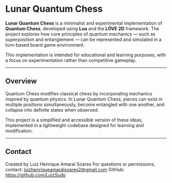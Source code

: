 # Lunar Quantum Chess

**Lunar Quantum Chess** is a minimalist and experimental implementation of **Quantum Chess**, developed using **Lua** and the **LÖVE 2D** framework. The project explores how core principles of quantum mechanics — such as superposition and entanglement — can be represented and simulated in a turn-based board game environment.

This implementation is intended for educational and learning purposes, with a focus on experimentation rather than competitive gameplay.

---

## Overview

Quantum Chess modifies classical chess by incorporating mechanics inspired by quantum physics. In Lunar Quantum Chess, pieces can exist in multiple positions simultaneously, become entangled with one another, and collapse into definite states when observed.

This project is a simplified and accessible version of these ideas, implemented in a lightweight codebase designed for learning and modification.

---

## Contact

Created by Luiz Henrique Amaral Soares
For questions or permissions, contact: luizhenriqueamaralsoares2@gmail.com
GitHub: https://github.com/LuizSudo